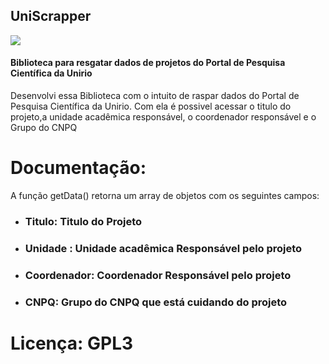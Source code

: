 ## UniScrapper

![](https://upload.wikimedia.org/wikipedia/commons/e/e5/UNIRIO_Logo-2011-03-08.png)
#### Biblioteca para resgatar dados de projetos do Portal de Pesquisa Científica da Unirio

Desenvolvi essa Biblioteca com o intuito de raspar dados do Portal de Pesquisa Científica da Unirio. Com ela é possivel acessar o titulo do projeto,a unidade acadêmica responsável, o coordenador responsável e o Grupo do CNPQ

# Documentação:
A função getData() retorna um array de objetos com os seguintes campos:
  - ### Titulo: Titulo do Projeto
  - ### Unidade : Unidade acadêmica Responsável pelo projeto
  - ### Coordenador: Coordenador Responsável pelo projeto
  - ### CNPQ: Grupo do CNPQ que está cuidando do projeto

# Licença: GPL3
